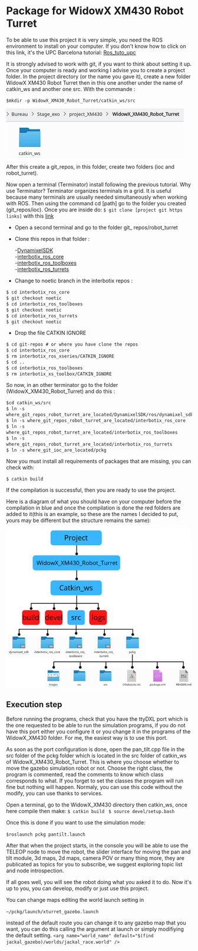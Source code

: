  # Package for WidowX XM430 Robot Turret

To be able to use this project it is very simple, you need the ROS environment to install on your computer. If you don't know how to click on this link, it's the UPC Barcelona tutorial: [Ros_tuto_upc](https://sir.upc.edu/projects/rostutorials/1-ROS_basic_concepts/index.html)


It is strongly advised to work with git, if you want to think about setting it up.
Once your computer is ready and working I advise you to create a project folder. In the project directory (or the name you gave it), create a new folder WidowX XM430 Robot Turret then in this one another under the name of catkin_ws and another one src. With the commande :
```
$mkdir -p WidowX_XM430_Robot_Turret/catkin_ws/src
```

![folder-large](images/access_path.png)

After this create a git_repos, in this folder, create two folders (ioc and robot_turret).

Now open a terminal (Terminator) install following the previous tutorial. Why use Terminator? Terminator organizes terminals in a grid. It is useful because many terminals are usually needed simultaneously when working with ROS. 
Then using the command cd [path] go to the folder you created (git_repos/ioc). Once you are inside do:
`$ git clone [project git https links]` with this [link]( https://github.com/callofoscary/DIMECA-Project/tree/pruebas )
 
* Open a second terminal and go to the folder git_ repos/robot_turret 
* Clone this repos in that folder :  

    -[DynamixelSDK](https://github.com/ROBOTIS-GIT/DynamixelSDK.git)  
    -[interbotix_ros_core](https://github.com/Interbotix/interbotix_ros_core.git)  
    -[interbotix_ros_toolboxes](https://github.com/Interbotix/interbotix_ros_toolboxes.git)  
    -[interbotix_ros_turrets](https://github.com/Interbotix/interbotix_ros_turrets.git)  

*  Change to noetic branch in the interbotix repos :
```
$ cd interbotix_ros_core
$ git checkout noetic
$ cd interbotix_ros_toolboxes
$ git checkout noetic
$ cd interbotix_ros_turrets
$ git checkout noetic
```
* Drop the file CATKIN IGNORE
```
$ cd git-repos # or where you have clone the repos
$ cd interbotix_ros_core
$ rm interbotix_ros_xseries/CATKIN_IGNORE
$ cd ..
$ cd interbotix_ros_toolboxes
$ rm interbotix_xs_toolbox/CATKIN_IGNORE
```

So now, in an other terminator go to the folder (WidowX_XM430_Robot_Turret) and do this : 
```
$cd catkin_ws/src
$ ln -s where_git_repos_robot_turret_are_located/DynamixelSDK/ros/dynamixel_sdk
$ ln -s where_git_repos_robot_turret_are_located/interbotix_ros_core
$ ln -s where_git_repos_robot_turret_are_located/interbotix_ros_toolboxes
$ ln -s where_git_repos_robot_turret_are_located/interbotix_ros_turrets
$ ln -s where_git_ioc_are_located/pckg
```

Now you must install all requirements of packages that are missing, you can check with:

```
$ catkin build
```

If the compilation is successful, then you are ready to use the project.

Here is a diagram of what you should have on your computer before the compilation in blue and once the compilation is done the red folders are added to it(this is an example, so these are the names I decided to put, yours may be different but the structure remains the same):

![diagram](images/diagram_project.png)

## Execution step

Before running the programs, check that you have the ttyDXL port which is the one requested to be able to run the simulation programs, if you do not have this port either you configure it or you change it in the programs of the WidowX_XM430 folder. For me, the easiest way is to use this port.

As soon as the port configuration is done, open the pan_tilt.cpp file in the src folder of the pckg folder which is located in the src folder of catkin_ws of WidowX_XM430_Robot_Turret. This is where you choose whether to move the gazebo simulation robot or not. Choose the right class, the program is commented, read the comments to know which class corresponds to what. If you forget to set the  classes the program will run fine but nothing will happen. Normaly, you can use this code without the modify, you can use thanks to services.

Open a terminal, go to the WidowX_XM430 directory then catkin_ws, once here compile then make:
`$ catkin build `
`$ source devel/setup.bash`

Once this is done if you want to use the simulation mode:

`$roslaunch pckg pantilt.launch`

After that when the project starts, in the console you will be able to use the TELEOP node to move the robot, the slider interface for moving the pan and tilt module, 3d maps, 2d maps, camera POV or many thing more, they are publicated as topics for you to subscribe, we suggest exploring topic list and node introspection.

If all goes well, you will see the robot doing what you asked it to do. Now it's up to you, you can develop, modify or just use this project.

You can change maps editing the world launch setting in 

`~/pckg/launch/xturret_gazebo.launch`

instead of the default route you can change it to any gazebo map that you want, you can do this calling the argument at launch or simply modifiying the default setting.
`<arg name="world_name" default="$(find jackal_gazebo)/worlds/jackal_race.world" />`

